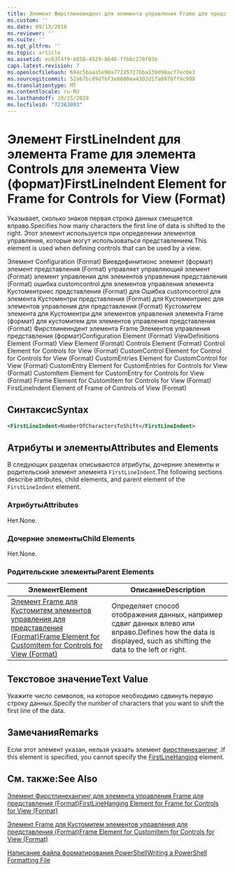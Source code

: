 ```yaml
---
title: Элемент Фирстлинеиндент для элемента управления Frame для представления (формат) | Документация Майкрософт
ms.custom: ''
ms.date: 09/13/2016
ms.reviewer: ''
ms.suite: ''
ms.tgt_pltfrm: ''
ms.topic: article
ms.assetid: ec63f4f9-8858-4529-8646-ffbbc278f83e
caps.latest.revision: 7
ms.openlocfilehash: 694c5baaa5e90a772257276ba139d90acf7ec0e3
ms.sourcegitcommit: 52a67bcd9d7bf3e8600ea4302d1fa8970ff9c998
ms.translationtype: MT
ms.contentlocale: ru-RU
ms.lasthandoff: 10/15/2019
ms.locfileid: "72363093"
---
```

# <a name="firstlineindent-element-for-frame-for-controls-for-view-format"></a><span data-ttu-id="0cb20-102">Элемент FirstLineIndent для элемента Frame для элемента Controls для элемента View (формат)</span><span class="sxs-lookup"><span data-stu-id="0cb20-102">FirstLineIndent Element for Frame for Controls for View (Format)</span></span>

<span data-ttu-id="0cb20-103">Указывает, сколько знаков первая строка данных смещается вправо.</span><span class="sxs-lookup"><span data-stu-id="0cb20-103">Specifies how many characters the first line of data is shifted to the right.</span></span> <span data-ttu-id="0cb20-104">Этот элемент используется при определении элементов управления, которые могут использоваться представлением.</span><span class="sxs-lookup"><span data-stu-id="0cb20-104">This element is used when defining controls that can be used by a view.</span></span>

<span data-ttu-id="0cb20-105">Элемент Configuration (Format) Виевдефинитионс элемент (формат) элемент представления (Format) управляет управляющий элемент (Format) элемент управления для элементов управления представления (Format) ошибка customcontrol для элементов управления элемента Кустоментриес представления (Format) для Ошибка customcontrol для элемента Кустоментри представления (Format) для Кустоментриес для элементов управления для представления (Format) Кустомитем элемента для Кустоментри для элементов управления элемента Frame (формат) для кустомитем для элементов управления представления (Format) Фирстлинеиндент элемента Frame Элементов управления представления (формат)</span><span class="sxs-lookup"><span data-stu-id="0cb20-105">Configuration Element (Format) ViewDefinitions Element (Format) View Element (Format) Controls Element (Format) Control Element for Controls for View (Format) CustomControl Element for Control for Controls for View (Format) CustomEntries Element for CustomControl for View (Format) CustomEntry Element for CustomEntries for Controls for View (Format) CustomItem Element for CustomEntry for Controls for View (Format) Frame Element for CustomItem for Controls for View (Format) FirstLineIndent Element of Frame of Controls of View (Format)</span></span>

## <a name="syntax"></a><span data-ttu-id="0cb20-106">Синтаксис</span><span class="sxs-lookup"><span data-stu-id="0cb20-106">Syntax</span></span>

```xml
<FirstLineIndent>NumberOfCharactersToShift</FirstLineIndent>
```

## <a name="attributes-and-elements"></a><span data-ttu-id="0cb20-107">Атрибуты и элементы</span><span class="sxs-lookup"><span data-stu-id="0cb20-107">Attributes and Elements</span></span>

<span data-ttu-id="0cb20-108">В следующих разделах описываются атрибуты, дочерние элементы и родительский элемент элемента `FirstLineIndent`.</span><span class="sxs-lookup"><span data-stu-id="0cb20-108">The following sections describe attributes, child elements, and parent element of the `FirstLineIndent` element.</span></span>

### <a name="attributes"></a><span data-ttu-id="0cb20-109">Атрибуты</span><span class="sxs-lookup"><span data-stu-id="0cb20-109">Attributes</span></span>

<span data-ttu-id="0cb20-110">Нет.</span><span class="sxs-lookup"><span data-stu-id="0cb20-110">None.</span></span>

### <a name="child-elements"></a><span data-ttu-id="0cb20-111">Дочерние элементы</span><span class="sxs-lookup"><span data-stu-id="0cb20-111">Child Elements</span></span>

<span data-ttu-id="0cb20-112">Нет.</span><span class="sxs-lookup"><span data-stu-id="0cb20-112">None.</span></span>

### <a name="parent-elements"></a><span data-ttu-id="0cb20-113">Родительские элементы</span><span class="sxs-lookup"><span data-stu-id="0cb20-113">Parent Elements</span></span>

|<span data-ttu-id="0cb20-114">Элемент</span><span class="sxs-lookup"><span data-stu-id="0cb20-114">Element</span></span>|<span data-ttu-id="0cb20-115">Описание</span><span class="sxs-lookup"><span data-stu-id="0cb20-115">Description</span></span>|
|-------------|-----------------|
|[<span data-ttu-id="0cb20-116">Элемент Frame для Кустомитем элементов управления для представления (Format)</span><span class="sxs-lookup"><span data-stu-id="0cb20-116">Frame Element for CustomItem for Controls for View (Format)</span></span>](./frame-element-for-customitem-for-controls-for-view-format.md)|<span data-ttu-id="0cb20-117">Определяет способ отображения данных, например сдвиг данных влево или вправо.</span><span class="sxs-lookup"><span data-stu-id="0cb20-117">Defines how the data is displayed, such as shifting the data to the left or right.</span></span>|

## <a name="text-value"></a><span data-ttu-id="0cb20-118">Текстовое значение</span><span class="sxs-lookup"><span data-stu-id="0cb20-118">Text Value</span></span>

<span data-ttu-id="0cb20-119">Укажите число символов, на которое необходимо сдвинуть первую строку данных.</span><span class="sxs-lookup"><span data-stu-id="0cb20-119">Specify the number of characters that you want to shift the first line of the data.</span></span>

## <a name="remarks"></a><span data-ttu-id="0cb20-120">Замечания</span><span class="sxs-lookup"><span data-stu-id="0cb20-120">Remarks</span></span>

<span data-ttu-id="0cb20-121">Если этот элемент указан, нельзя указать элемент [фирстлинехангинг](./firstlinehanging-element-for-frame-for-controls-for-view-format.md) .</span><span class="sxs-lookup"><span data-stu-id="0cb20-121">If this element is specified, you cannot specify the [FirstLineHanging](./firstlinehanging-element-for-frame-for-controls-for-view-format.md) element.</span></span>

## <a name="see-also"></a><span data-ttu-id="0cb20-122">См. также:</span><span class="sxs-lookup"><span data-stu-id="0cb20-122">See Also</span></span>

[<span data-ttu-id="0cb20-123">Элемент Фирстлинехангинг для элемента управления Frame для представления (Format)</span><span class="sxs-lookup"><span data-stu-id="0cb20-123">FirstLineHanging Element for Frame for Controls for View (Format)</span></span>](./firstlinehanging-element-for-frame-for-controls-for-view-format.md)

[<span data-ttu-id="0cb20-124">Элемент Frame для Кустомитем элементов управления для представления (Format)</span><span class="sxs-lookup"><span data-stu-id="0cb20-124">Frame Element for CustomItem for Controls for View (Format)</span></span>](./frame-element-for-customitem-for-controls-for-view-format.md)

[<span data-ttu-id="0cb20-125">Написание файла форматирования PowerShell</span><span class="sxs-lookup"><span data-stu-id="0cb20-125">Writing a PowerShell Formatting File</span></span>](./writing-a-powershell-formatting-file.md)
